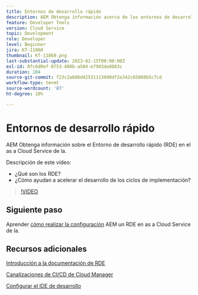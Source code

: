 ```yaml
---
title: Entornos de desarrollo rápido
description: AEM Obtenga información acerca de los entornos de desarrollo rápido de los entornos, cuáles son y cómo pueden ayudar a acelerar el desarrollo hasta los ciclos de implementación.
feature: Developer Tools
version: Cloud Service
topic: Development
role: Developer
level: Beginner
jira: KT-11860
thumbnail: KT-11860.png
last-substantial-update: 2023-02-15T00:00:00Z
exl-id: 8fc6d0ef-8753-480b-a504-e7943de8883c
duration: 104
source-git-commit: f23c2ab86d42531113690df2e342c65060b5c7cd
workflow-type: tm+mt
source-wordcount: '87'
ht-degree: 10%

---
```


# Entornos de desarrollo rápido

AEM Obtenga información sobre el Entorno de desarrollo rápido (RDE) en el as a Cloud Service de la.

Descripción de este vídeo:

- ¿Qué son los RDE?
- ¿Cómo ayudan a acelerar el desarrollo de los ciclos de implementación?

>[!VIDEO](https://video.tv.adobe.com/v/3414128?quality=12&learn=on)

## Siguiente paso

Aprender [cómo realizar la configuración](./how-to-setup.md) AEM un RDE en as a Cloud Service de la.

## Recursos adicionales

[Introducción a la documentación de RDE](https://experienceleague.adobe.com/docs/experience-manager-cloud-service/content/implementing/developing/rapid-development-environments.html#introduction)

[Canalizaciones de CI/CD de Cloud Manager](https://experienceleague.adobe.com/docs/experience-manager-cloud-service/content/implementing/using-cloud-manager/cicd-pipelines/introduction-ci-cd-pipelines.html)

[Configurar el IDE de desarrollo](https://experienceleague.adobe.com/docs/experience-manager-learn/cloud-service/local-development-environment-set-up/development-tools.html?lang=es)
